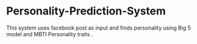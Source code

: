 # Personality-Prediction-System
This system uses facebook post as input and finds personality using Big 5 model and MBTI Personality traits .
